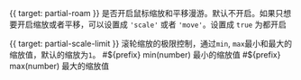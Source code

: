 {{ target: partial-roam }}
是否开启鼠标缩放和平移漫游。默认不开启。如果只想要开启缩放或者平移，可以设置成 `'scale'` 或者 `'move'`。设置成 `true` 为都开启

{{ target: partial-scale-limit }}
滚轮缩放的极限控制，通过`min`, `max`最小和最大的缩放值，默认的缩放为`1`。
#${prefix} min(number)
最小的缩放值
#${prefix} max(number)
最大的缩放值